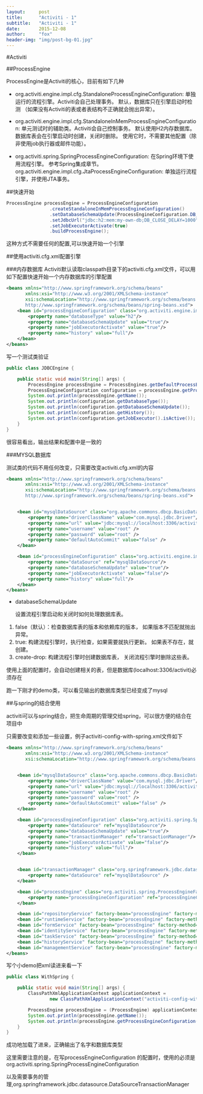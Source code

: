 ```yaml
---
layout:     post
title:      "Activiti - 1"
subtitle:   "Activiti - 1"
date:       2015-12-08
author:     "fox"
header-img: "img/post-bg-01.jpg"
---
```



#Activiti 

##ProcessEngine

	
	

ProcessEngine是Activiti的核心，目前有如下几种

*	org.activiti.engine.impl.cfg.StandaloneProcessEngineConfiguration: 单独运行的流程引擎。Activiti会自己处理事务。 默认，数据库只在引擎启动时检测 （如果没有Activiti的表或者表结构不正确就会抛出异常）。


*   org.activiti.engine.impl.cfg.StandaloneInMemProcessEngineConfiguration: 单元测试时的辅助类。Activiti会自己控制事务。 默认使用H2内存数据库。数据库表会在引擎启动时创建，关闭时删除。 使用它时，不需要其他配置（除非使用job执行器或邮件功能）。

*	org.activiti.spring.SpringProcessEngineConfiguration: 在Spring环境下使用流程引擎。 参考Spring集成章节。
org.activiti.engine.impl.cfg.JtaProcessEngineConfiguration: 单独运行流程引擎，并使用JTA事务。


##快速开始



~~~java
ProcessEngine processEngine = ProcessEngineConfiguration
                .createStandaloneInMemProcessEngineConfiguration()
                .setDatabaseSchemaUpdate(ProcessEngineConfiguration.DB_SCHEMA_UPDATE_TRUE)
                .setJdbcUrl("jdbc:h2:mem:my-own-db;DB_CLOSE_DELAY=1000")
                .setJobExecutorActivate(true)
                .buildProcessEngine();
~~~
               



这种方式不需要任何的配置,可以快速开始一个引擎

##使用activiti.cfg.xml配置引擎

###内存数据库
Activiti默认读取classpath目录下的activiti.cfg.xml文件，可以用如下配置快速开始一个内存数据库的引擎配置


~~~xml
<beans xmlns="http://www.springframework.org/schema/beans"
       xmlns:xsi="http://www.w3.org/2001/XMLSchema-instance"
       xsi:schemaLocation="http://www.springframework.org/schema/beans
       http://www.springframework.org/schema/beans/spring-beans.xsd">
    <bean id="processEngineConfiguration" class="org.activiti.engine.impl.cfg.StandaloneInMemProcessEngineConfiguration">
        <property name="databaseType" value="h2"/>
        <property name="databaseSchemaUpdate" value="true"/>
        <property name="jobExecutorActivate" value="true"/>
        <property name="history" value="full"/>
    </bean>
</beans>

~~~


写一个测试类验证


~~~java
public class JDBCEngine {

    public static void main(String[] args) {
        ProcessEngine processEngine = ProcessEngines.getDefaultProcessEngine();
        ProcessEngineConfiguration configuration = processEngine.getProcessEngineConfiguration();
        System.out.println(processEngine.getName());
        System.out.println(configuration.getDatabaseType());
        System.out.println(configuration.getDatabaseSchemaUpdate());
        System.out.println(configuration.getHistory());
        System.out.println(configuration.getJobExecutor().isActive());
    }
}

~~~


很容易看出，输出结果和配置中是一致的



###MYSQL数据库

测试类的代码不用任何改变，只需要改变activiti.cfg.xml的内容


~~~xml
<beans xmlns="http://www.springframework.org/schema/beans"
       xmlns:xsi="http://www.w3.org/2001/XMLSchema-instance"
       xsi:schemaLocation="http://www.springframework.org/schema/beans
       http://www.springframework.org/schema/beans/spring-beans.xsd">


    <bean id="mysqlDataSource" class="org.apache.commons.dbcp.BasicDataSource">
        <property name="driverClassName" value="com.mysql.jdbc.Driver"/>
        <property name="url" value="jdbc:mysql://localhost:3306/activiti"/>
        <property name="username" value="root" />
        <property name="password" value="root" />
        <property name="defaultAutoCommit" value="false" />
    </bean>

    <bean id="processEngineConfiguration" class="org.activiti.engine.impl.cfg.StandaloneProcessEngineConfiguration">
        <property name="dataSource" ref="mysqlDataSource"/>
        <property name="databaseSchemaUpdate" value="true"/>
        <property name="jobExecutorActivate" value="false"/>
        <property name="history" value="full"/>
    </bean>
</beans>

~~~




*	databaseSchemaUpdate


	设置流程引擎启动和关闭时如何处理数据库表。

1.	false（默认）：检查数据库表的版本和依赖库的版本， 如果版本不匹配就抛出异常。
2.	true: 构建流程引擎时，执行检查，如果需要就执行更新。 如果表不存在，就创建。
3.	create-drop: 构建流程引擎时创建数据库表， 关闭流程引擎时删除这些表。


使用上面的配置时，会自动创建相关的表，但是数据库(localhost:3306/activit)必须存在

跑一下刚才的demo类，可以看见输出的数据库类型已经变成了mysql


##与spring的结合使用 

activiti可以与spring结合，把生命周期的管理交给spring，可以很方便的结合在项目中

只需要改变和添加一些设置，例子activiti-config-with-spring.xml文件如下

~~~xml
<beans xmlns="http://www.springframework.org/schema/beans"
       xmlns:xsi="http://www.w3.org/2001/XMLSchema-instance"
       xsi:schemaLocation="http://www.springframework.org/schema/beans http://www.springframework.org/schema/beans/spring-beans.xsd">


    <bean id="mysqlDataSource" class="org.apache.commons.dbcp.BasicDataSource">
        <property name="driverClassName" value="com.mysql.jdbc.Driver"/>
        <property name="url" value="jdbc:mysql://localhost:3306/activiti"/>
        <property name="username" value="root" />
        <property name="password" value="root" />
        <property name="defaultAutoCommit" value="false" />
    </bean>

    <bean id="processEngineConfiguration" class="org.activiti.spring.SpringProcessEngineConfiguration">
        <property name="dataSource" ref="mysqlDataSource"/>
        <property name="databaseSchemaUpdate" value="true"/>
        <property name="transactionManager" ref="transactionManager"/>
        <property name="jobExecutorActivate" value="false"/>
        <property name="history" value="full"/>
    </bean>


    <bean id="transactionManager" class="org.springframework.jdbc.datasource.DataSourceTransactionManager">
        <property name="dataSource" ref="mysqlDataSource" />
    </bean>

    <bean id="processEngine" class="org.activiti.spring.ProcessEngineFactoryBean">
        <property name="processEngineConfiguration" ref="processEngineConfiguration" />
    </bean>

    <bean id="repositoryService" factory-bean="processEngine" factory-method="getRepositoryService"/>
    <bean id="runtimeService" factory-bean="processEngine" factory-method="getRuntimeService"/>
    <bean id="formService" factory-bean="processEngine" factory-method="getFormService"/>
    <bean id="identityService" factory-bean="processEngine" factory-method="getIdentityService"/>
    <bean id="taskService" factory-bean="processEngine" factory-method="getTaskService"/>
    <bean id="historyService" factory-bean="processEngine" factory-method="getHistoryService"/>
    <bean id="managementService" factory-bean="processEngine" factory-method="getManagementService"/>
</beans>
~~~


写个小demo把xml读进来看一下

~~~java
public class WithSpring {

    public static void main(String[] args) {
        ClassPathXmlApplicationContext applicationContext =
                new ClassPathXmlApplicationContext("activiti-config-with-spring.xml");

        ProcessEngine processEngine = (ProcessEngine) applicationContext.getBean("processEngine");
        System.out.println(processEngine.getName());
        System.out.println(processEngine.getProcessEngineConfiguration().getDatabaseType());
    }
}
~~~


成功地加载了进来，正确输出了名字和数据库类型

这里需要注意的是，在写processEngineConfiguration 的配置时，使用的必须是org.activiti.spring.SpringProcessEngineConfiguration

以及需要事务的管理,org.springframework.jdbc.datasource.DataSourceTransactionManager




